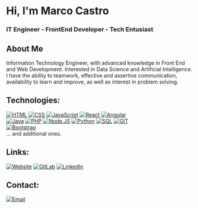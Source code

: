 # Hi, I'm Marco Castro
### IT Engineer - FrontEnd Developer - Tech Entusiast

## About Me
Information Technology Engineer, with advanced knowledge in Front End and Web Development. Interested in Data Science and Artificial Intelligence. I have the ability to teamwork, effective and assertive communication, availability to learn and improve, as well as interest in problem solving.
</br>

## Technologies:
[![HTML](https://img.shields.io/badge/HTML-999999?style=for-the-badge&logo=html5&logoColor=white&labelColor=101010)](#)
[![CSS](https://img.shields.io/badge/CSS-FA7343?style=for-the-badge&logo=css3&logoColor=white&labelColor=101010)](#)
[![JavaScript](https://img.shields.io/badge/JavaScript-F7DF1E?style=for-the-badge&logo=javascript&logoColor=white&labelColor=101010)](#)
[![React](https://img.shields.io/badge/React-61DAFB?style=for-the-badge&logo=react&logoColor=white&labelColor=101010)](#)
[![Angular](https://img.shields.io/badge/Angular-DD0031?style=for-the-badge&logo=angular&logoColor=white&labelColor=101010)](#)
</br>
[![Java](https://img.shields.io/badge/Java-007396?style=for-the-badge&logo=java&logoColor=white&labelColor=101010)](#)
[![PHP](https://img.shields.io/badge/PHP-777BB4?style=for-the-badge&logo=php&logoColor=white&labelColor=101010)](#)
[![Node.JS](https://img.shields.io/badge/Node.JS-339933?style=for-the-badge&logo=node.js&logoColor=white&labelColor=101010)](#)
[![Python](https://img.shields.io/badge/Python-3776AB?style=for-the-badge&logo=python&logoColor=white&labelColor=101010)](#)
[![SQL](https://img.shields.io/badge/SQL-73B8BD?style=for-the-badge&logo=mysql&logoColor=white&labelColor=101010)](#)
[![GIT](https://img.shields.io/badge/GIT-DF7E5D?style=for-the-badge&logo=git&logoColor=white&labelColor=101010)](#)
</br>
[![Bootstrap](https://img.shields.io/badge/Bootstrap-8C659C?style=for-the-badge&logo=bootstrap&logoColor=white&labelColor=101010)](#)
</br>
... and additional ones.

## Links:
[![Website](https://img.shields.io/badge/Portfolio-4285F4?style=for-the-badge&logo=googlechrome&logoColor=white&labelColor=101010)](https://marcocastroportfolio.netlify.app)
[![GitLab](https://img.shields.io/badge/GitLab-@MarcoCastro417-DF8E12?style=for-the-badge&logo=gitlab&logoColor=white&labelColor=101010)](https://gitlab.com/MarcoCastro417)
[![LinkedIn](https://img.shields.io/badge/LinkedIn-@ingmarcodev-487FCF?style=for-the-badge&logo=LinkedIn&logoColor=white&labelColor=101010)](https://www.linkedin.com/in/ingmarcodev/)

## Contact:
[![Email](https://img.shields.io/badge/ingcastrodev@gmail.com-email-D14836?style=for-the-badge&logo=gmail&logoColor=white&labelColor=101010)](mailto:ingcastrodev@gmail.com)

